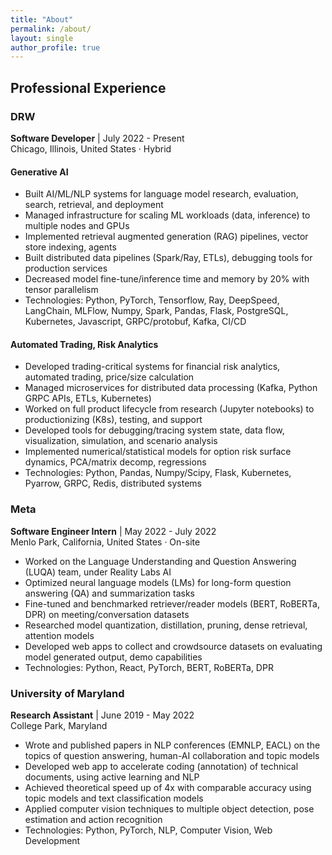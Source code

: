```yaml
---
title: "About"
permalink: /about/
layout: single
author_profile: true
---
```


## Professional Experience

### DRW
**Software Developer** | July 2022 - Present  
Chicago, Illinois, United States · Hybrid

#### Generative AI
- Built AI/ML/NLP systems for language model research, evaluation, search, retrieval, and deployment
- Managed infrastructure for scaling ML workloads (data, inference) to multiple nodes and GPUs
- Implemented retrieval augmented generation (RAG) pipelines, vector store indexing, agents
- Built distributed data pipelines (Spark/Ray, ETLs), debugging tools for production services
- Decreased model fine-tune/inference time and memory by 20% with tensor parallelism
- Technologies: Python, PyTorch, Tensorflow, Ray, DeepSpeed, LangChain, MLFlow, Numpy, Spark, Pandas, Flask, PostgreSQL, Kubernetes, Javascript, GRPC/protobuf, Kafka, CI/CD

#### Automated Trading, Risk Analytics
- Developed trading-critical systems for financial risk analytics, automated trading, price/size calculation
- Managed microservices for distributed data processing (Kafka, Python GRPC APIs, ETLs, Kubernetes)
- Worked on full product lifecycle from research (Jupyter notebooks) to productionizing (K8s), testing, and support
- Developed tools for debugging/tracing system state, data flow, visualization, simulation, and scenario analysis
- Implemented numerical/statistical models for option risk surface dynamics, PCA/matrix decomp, regressions
- Technologies: Python, Pandas, Numpy/Scipy, Flask, Kubernetes, Pyarrow, GRPC, Redis, distributed systems

### Meta
**Software Engineer Intern** | May 2022 - July 2022  
Menlo Park, California, United States · On-site

- Worked on the Language Understanding and Question Answering (LUQA) team, under Reality Labs AI
- Optimized neural language models (LMs) for long-form question answering (QA) and summarization tasks
- Fine-tuned and benchmarked retriever/reader models (BERT, RoBERTa, DPR) on meeting/conversation datasets
- Researched model quantization, distillation, pruning, dense retrieval, attention models
- Developed web apps to collect and crowdsource datasets on evaluating model generated output, demo capabilities
- Technologies: Python, React, PyTorch, BERT, RoBERTa, DPR

### University of Maryland
**Research Assistant** | June 2019 - May 2022  
College Park, Maryland

- Wrote and published papers in NLP conferences (EMNLP, EACL) on the topics of question answering, human-AI collaboration and topic models
- Developed web app to accelerate coding (annotation) of technical documents, using active learning and NLP
- Achieved theoretical speed up of 4x with comparable accuracy using topic models and text classification models
- Applied computer vision techniques to multiple object detection, pose estimation and action recognition
- Technologies: Python, PyTorch, NLP, Computer Vision, Web Development 